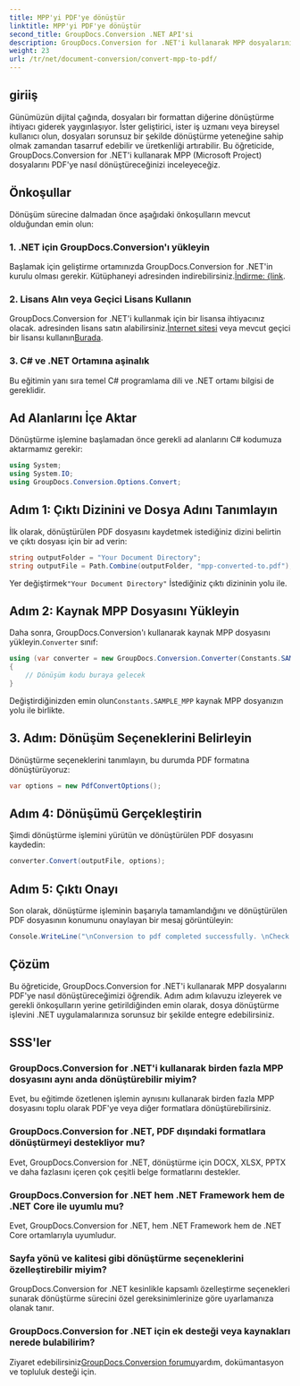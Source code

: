 ```yaml
---
title: MPP'yi PDF'ye dönüştür
linktitle: MPP'yi PDF'ye dönüştür
second_title: GroupDocs.Conversion .NET API'si
description: GroupDocs.Conversion for .NET'i kullanarak MPP dosyalarını C# dilinde PDF'ye nasıl dönüştüreceğinizi öğrenin. .NET uygulamalarınızla entegrasyon için bu adım adım öğreticiyi izleyin.
weight: 23
url: /tr/net/document-conversion/convert-mpp-to-pdf/
---
```

## giriiş
Günümüzün dijital çağında, dosyaları bir formattan diğerine dönüştürme ihtiyacı giderek yaygınlaşıyor. İster geliştirici, ister iş uzmanı veya bireysel kullanıcı olun, dosyaları sorunsuz bir şekilde dönüştürme yeteneğine sahip olmak zamandan tasarruf edebilir ve üretkenliği artırabilir. Bu öğreticide, GroupDocs.Conversion for .NET'i kullanarak MPP (Microsoft Project) dosyalarını PDF'ye nasıl dönüştüreceğinizi inceleyeceğiz.
## Önkoşullar
Dönüşüm sürecine dalmadan önce aşağıdaki önkoşulların mevcut olduğundan emin olun:
### 1. .NET için GroupDocs.Conversion'ı yükleyin
 Başlamak için geliştirme ortamınızda GroupDocs.Conversion for .NET'in kurulu olması gerekir. Kütüphaneyi adresinden indirebilirsiniz.[İndirme: {link](https://releases.groupdocs.com/conversion/net/).
### 2. Lisans Alın veya Geçici Lisans Kullanın
 GroupDocs.Conversion for .NET'i kullanmak için bir lisansa ihtiyacınız olacak. adresinden lisans satın alabilirsiniz.[İnternet sitesi](https://purchase.groupdocs.com/buy) veya mevcut geçici bir lisansı kullanın[Burada](https://purchase.groupdocs.com/temporary-license/).
### 3. C# ve .NET Ortamına aşinalık
Bu eğitimin yanı sıra temel C# programlama dili ve .NET ortamı bilgisi de gereklidir.

## Ad Alanlarını İçe Aktar
Dönüştürme işlemine başlamadan önce gerekli ad alanlarını C# kodumuza aktarmamız gerekir:
```csharp
using System;
using System.IO;
using GroupDocs.Conversion.Options.Convert;
```
## Adım 1: Çıktı Dizinini ve Dosya Adını Tanımlayın
İlk olarak, dönüştürülen PDF dosyasını kaydetmek istediğiniz dizini belirtin ve çıktı dosyası için bir ad verin:
```csharp
string outputFolder = "Your Document Directory";
string outputFile = Path.Combine(outputFolder, "mpp-converted-to.pdf");
```
 Yer değiştirmek`"Your Document Directory"` İstediğiniz çıktı dizininin yolu ile.
## Adım 2: Kaynak MPP Dosyasını Yükleyin
 Daha sonra, GroupDocs.Conversion'ı kullanarak kaynak MPP dosyasını yükleyin.`Converter` sınıf:
```csharp
using (var converter = new GroupDocs.Conversion.Converter(Constants.SAMPLE_MPP))
{
    // Dönüşüm kodu buraya gelecek
}
```
Değiştirdiğinizden emin olun`Constants.SAMPLE_MPP` kaynak MPP dosyanızın yolu ile birlikte.
## 3. Adım: Dönüşüm Seçeneklerini Belirleyin
Dönüştürme seçeneklerini tanımlayın, bu durumda PDF formatına dönüştürüyoruz:
```csharp
var options = new PdfConvertOptions();
```
## Adım 4: Dönüşümü Gerçekleştirin
Şimdi dönüştürme işlemini yürütün ve dönüştürülen PDF dosyasını kaydedin:
```csharp
converter.Convert(outputFile, options);
```
## Adım 5: Çıktı Onayı
Son olarak, dönüştürme işleminin başarıyla tamamlandığını ve dönüştürülen PDF dosyasının konumunu onaylayan bir mesaj görüntüleyin:
```csharp
Console.WriteLine("\nConversion to pdf completed successfully. \nCheck output in {0}", outputFolder);
```

## Çözüm
Bu öğreticide, GroupDocs.Conversion for .NET'i kullanarak MPP dosyalarını PDF'ye nasıl dönüştüreceğimizi öğrendik. Adım adım kılavuzu izleyerek ve gerekli önkoşulların yerine getirildiğinden emin olarak, dosya dönüştürme işlevini .NET uygulamalarınıza sorunsuz bir şekilde entegre edebilirsiniz.
## SSS'ler
### GroupDocs.Conversion for .NET'i kullanarak birden fazla MPP dosyasını aynı anda dönüştürebilir miyim?
Evet, bu eğitimde özetlenen işlemin aynısını kullanarak birden fazla MPP dosyasını toplu olarak PDF'ye veya diğer formatlara dönüştürebilirsiniz.
### GroupDocs.Conversion for .NET, PDF dışındaki formatlara dönüştürmeyi destekliyor mu?
Evet, GroupDocs.Conversion for .NET, dönüştürme için DOCX, XLSX, PPTX ve daha fazlasını içeren çok çeşitli belge formatlarını destekler.
### GroupDocs.Conversion for .NET hem .NET Framework hem de .NET Core ile uyumlu mu?
Evet, GroupDocs.Conversion for .NET, hem .NET Framework hem de .NET Core ortamlarıyla uyumludur.
### Sayfa yönü ve kalitesi gibi dönüştürme seçeneklerini özelleştirebilir miyim?
GroupDocs.Conversion for .NET kesinlikle kapsamlı özelleştirme seçenekleri sunarak dönüştürme sürecini özel gereksinimlerinize göre uyarlamanıza olanak tanır.
### GroupDocs.Conversion for .NET için ek desteği veya kaynakları nerede bulabilirim?
 Ziyaret edebilirsiniz[GroupDocs.Conversion forumu](https://forum.groupdocs.com/c/conversion/11)yardım, dokümantasyon ve topluluk desteği için.